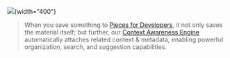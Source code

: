 [//]: # (title: AI Powered Material Enrichment and Metadata Association)


![](METADATA_BANNER.png){width="400"}
> When you save something to [Pieces for Developers](https://code.pieces.app/install), it not only saves the material itself; but further, our [Context Awareness Engine](https://www.youtube.com/watch?v=bczfW9wk8Bo) automatically attaches related context & metadata, enabling powerful organization, search, and suggestion capabilities.